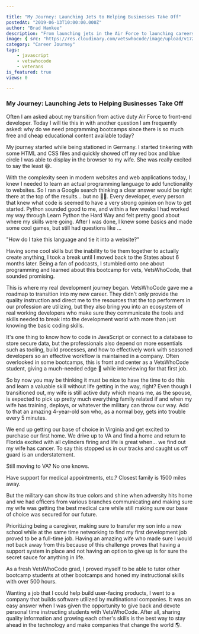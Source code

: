 ```yaml
---

title: "My Journey: Launching Jets to Helping Businesses Take Off"
postedAt: "2019-06-13T10:00:00.000Z"
author: "Brad Hankee"
description: "From launching jets in the Air Force to launching careers in tech, a veteran's journey through Vets Who Code."
image: { src: "https://res.cloudinary.com/vetswhocode/image/upload/v1721217567/brad-hankee_hpcklm.avif" }
category: "Career Journey"
tags:
    - javascript
    - vetswhocode
    - veterans
is_featured: true
views: 0

---
```


### My Journey: Launching Jets to Helping Businesses Take Off

Often I am asked about my transition from active duty Air Force to front-end developer. Today I will tie this in with another question I am frequently asked: why do we need programming bootcamps since there is so much free and cheap educational content available today?

My journey started while being stationed in Germany. I started tinkering with some HTML and CSS files and quickly showed off my red box and blue circle I was able to display in the browser to my wife. She was really excited to say the least 😆.

With the complexity seen in modern websites and web applications today, I knew I needed to learn an actual programming language to add functionality to websites. So I ran a Google search thinking a clear answer would be right there at the top of the results… but no 🤷‍♂. Every developer, every person that knew what code is seemed to have a very strong opinion on how to get started. Python sounded good to me, and within a few weeks I had worked my way through Learn Python the Hard Way and felt pretty good about where my skills were going. After I was done, I knew some basics and made some cool games, but still had questions like …

"How do I take this language and tie it into a website?"

Having some cool skills but the inability to tie them together to actually create anything, I took a break until I moved back to the States about 6 months later. Being a fan of podcasts, I stumbled onto one about programming and learned about this bootcamp for vets, VetsWhoCode, that sounded promising.

This is where my real development journey began. VetsWhoCode gave me a roadmap to transition into my new career. They didn't only provide the quality instruction and direct me to the resources that the top performers in our profession are utilizing, but they also bring you into an ecosystem of real working developers who make sure they communicate the tools and skills needed to break into the development world with more than just knowing the basic coding skills.

It's one thing to know how to code in JavaScript or connect to a database to store secure data, but the professionals also depend on more essentials such as tooling, build processes, and how to effectively work with seasoned developers so an effective workflow is maintained in a company. Often overlooked in some bootcamps, this is front and center as a VetsWhoCode student, giving a much-needed edge 🔪 while interviewing for that first job.

So by now you may be thinking it must be nice to have the time to do this and learn a valuable skill without life getting in the way, right? Even though I transitioned out, my wife is still active duty which means me, as the spouse, is expected to pick up pretty much everything family related if and when my wife has training, deploys, or whatever the military can throw our way. Add to that an amazing 4-year-old son who, as a normal boy, gets into trouble every 5 minutes.

We end up getting our base of choice in Virginia and get excited to purchase our first home. We drive up to VA and find a home and return to Florida excited with all cylinders firing and life is great when… we find out my wife has cancer. To say this stopped us in our tracks and caught us off guard is an understatement.

Still moving to VA? No one knows.

Have support for medical appointments, etc.? Closest family is 1500 miles away.

But the military can show its true colors and shine when adversity hits home and we had officers from various branches communicating and making sure my wife was getting the best medical care while still making sure our base of choice was secured for our future.

Prioritizing being a caregiver, making sure to transfer my son into a new school while at the same time networking to find my first development job proved to be a full-time job. Having an amazing wife who made sure I would not back away from this because of this challenge proves that having a support system in place and not having an option to give up is for sure the secret sauce for anything in life.

As a fresh VetsWhoCode grad, I proved myself to be able to tutor other bootcamp students at other bootcamps and honed my instructional skills with over 500 hours.

Wanting a job that I could help build user-facing products, I went to a company that builds software utilized by multinational companies. It was an easy answer when I was given the opportunity to give back and devote personal time instructing students with VetsWhoCode. After all, sharing quality information and growing each other's skills is the best way to stay ahead in the technology and make companies that change the world 🌎.